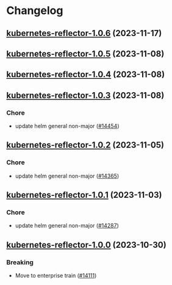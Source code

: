 # Changelog








## [kubernetes-reflector-1.0.6](https://github.com/truecharts/charts/compare/kubernetes-reflector-1.0.5...kubernetes-reflector-1.0.6) (2023-11-17)




## [kubernetes-reflector-1.0.5](https://github.com/truecharts/charts/compare/kubernetes-reflector-1.0.4...kubernetes-reflector-1.0.5) (2023-11-08)




## [kubernetes-reflector-1.0.4](https://github.com/truecharts/charts/compare/kubernetes-reflector-1.0.3...kubernetes-reflector-1.0.4) (2023-11-08)




## [kubernetes-reflector-1.0.3](https://github.com/truecharts/charts/compare/kubernetes-reflector-1.0.2...kubernetes-reflector-1.0.3) (2023-11-08)

### Chore

- update helm general non-major ([#14454](https://github.com/truecharts/charts/issues/14454))
  
  


## [kubernetes-reflector-1.0.2](https://github.com/truecharts/charts/compare/kubernetes-reflector-1.0.1...kubernetes-reflector-1.0.2) (2023-11-05)

### Chore

- update helm general non-major ([#14365](https://github.com/truecharts/charts/issues/14365))
  
  


## [kubernetes-reflector-1.0.1](https://github.com/truecharts/charts/compare/kubernetes-reflector-1.0.0...kubernetes-reflector-1.0.1) (2023-11-03)

### Chore

- update helm general non-major ([#14287](https://github.com/truecharts/charts/issues/14287))
  
  


## [kubernetes-reflector-1.0.0](https://github.com/truecharts/charts/compare/kubernetes-reflector-0.1.3...kubernetes-reflector-1.0.0) (2023-10-30)

### Breaking

- Move to enterprise train ([#14111](https://github.com/truecharts/charts/issues/14111))
  
  